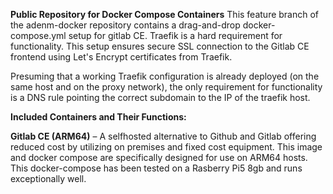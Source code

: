 **Public Repository for Docker Compose Containers**
This feature branch of the adenm-docker repository contains a drag-and-drop docker-compose.yml setup for gitlab CE.
Traefik is a hard requirement for functionality. This setup ensures secure SSL connection to the Gitlab CE frontend
using Let's Encrypt certificates from Traefik. 

Presuming that a working Traefik configuration is already deployed (on the same host and on the proxy network), 
the only requirement for functionality is a DNS rule pointing the correct subdomain to the IP of the traefik host.

**Included Containers and Their Functions:**

**Gitlab CE (ARM64)** – A selfhosted alternative to Github and Gitlab offering reduced cost by utilizing on 
premises and fixed cost equipment.
This image and docker compose are specifically designed for use on ARM64 hosts. This docker-compose has been tested
on a Rasberry Pi5 8gb and runs exceptionally well.

